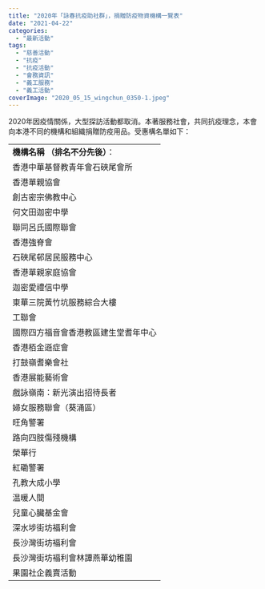```yaml
---
title: "2020年「詠春抗疫助社群」，捐贈防疫物資機構一覽表"
date: "2021-04-22"
categories: 
  - "最新活動"
tags: 
  - "慈善活動"
  - "抗疫"
  - "抗疫活動"
  - "會務資訊"
  - "義工服務"
  - "義工活動"
coverImage: "2020_05_15_wingchun_0350-1.jpeg"
---
```


2020年因疫情關係，大型探訪活動都取消。本著服務社會，共同抗疫理念，本會向本港不同的機構和組織捐贈防疫用品。受惠構名單如下：

<table><tbody><tr><td><strong>機構名稱 （排名不分先後）</strong>：</td></tr><tr><td>香港中華基督教青年會石硤尾會所</td></tr><tr><td>香港單親協會</td></tr><tr><td>創古密宗佛教中心</td></tr><tr><td>何文田迦密中學</td></tr><tr><td>聯同呂氏國際聯會</td></tr><tr><td>香港強脊會</td></tr><tr><td>石硤尾邨居民服務中心</td></tr><tr><td>香港單親家庭協會</td></tr><tr><td>迦密愛禮信中學</td></tr><tr><td>東華三院黃竹坑服務綜合大樓</td></tr><tr><td>工聯會</td></tr><tr><td>國際四方福音會香港教區建生堂耆年中心</td></tr><tr><td>香港栢金遜症會</td></tr><tr><td>打鼓嶺耆樂會社</td></tr><tr><td>香港展能藝術會</td></tr><tr><td>戲詠嶺南：新光演出招待長者</td></tr><tr><td>婦女服務聯會（葵涌區）</td></tr><tr><td>旺角警署</td></tr><tr><td>路向四肢傷殘機構</td></tr><tr><td>榮華行</td></tr><tr><td>紅磡警署</td></tr><tr><td>孔教大成小學</td></tr><tr><td>温暖人間</td></tr><tr><td>兒童心臟基金會</td></tr><tr><td>深水埗街坊福利會</td></tr><tr><td>長沙灣街坊褔利會</td></tr><tr><td>長沙灣街坊褔利會林譚燕華幼稚園</td></tr><tr><td>果園社企義賣活動</td></tr></tbody></table>
